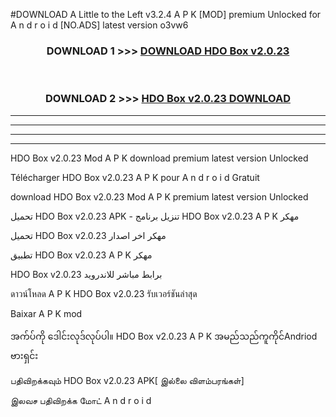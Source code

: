 #DOWNLOAD A Little to the Left v3.2.4 A P K [MOD] premium Unlocked for A n d r o i d [NO.ADS] latest version o3vw6 



<div align="center">

<h3>DOWNLOAD 1 >>> <a href="https://downloadmod1.web.app/?judul=HDO Box v2.0.23">DOWNLOAD HDO Box v2.0.23</a></h3><br>

<h3>DOWNLOAD 2 >>> <a href="https://downloadmod1.web.app/?judul=HDO Box v2.0.23">HDO Box v2.0.23 DOWNLOAD </a></h3>

</div>


----------------------------------------------------------

----------------------------------------------------------

----------------------------------------------------------

----------------------------------------------------------


HDO Box v2.0.23 Mod A P K download premium latest version Unlocked

Télécharger HDO Box v2.0.23 A P K pour A n d r o i d Gratuit

download HDO Box v2.0.23 Mod A P K premium latest version Unlocked

تحميل HDO Box v2.0.23 APK - تنزيل برنامج HDO Box v2.0.23 A P K مهكر

تحميل HDO Box v2.0.23 مهكر اخر اصدار

تطبيق HDO Box v2.0.23 A P K مهكر

HDO Box v2.0.23 برابط مباشر للاندرويد

ดาวน์โหลด A P K HDO Box v2.0.23 รับเวอร์ชันล่าสุด

Baixar A P K mod

အက်ပ်ကို ဒေါင်းလုဒ်လုပ်ပါ။ HDO Box v2.0.23 A P K အမည်သည်ကူကိုင်Andriod ဗားရှင်း

பதிவிறக்கவும் HDO Box v2.0.23 APK[ இல்லை விளம்பரங்கள்] 
 
இலவச பதிவிறக்க மோட் A n d r o i d




